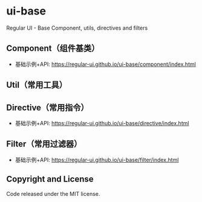 # ui-base

Regular UI - Base Component, utils, directives and filters

## Component（组件基类）

- 基础示例+API: https://regular-ui.github.io/ui-base/component/index.html

## Util（常用工具）

## Directive（常用指令）

- 基础示例+API: https://regular-ui.github.io/ui-base/directive/index.html

## Filter（常用过滤器）

- 基础示例+API: https://regular-ui.github.io/ui-base/filter/index.html

## Copyright and License

Code released under the MIT license.
